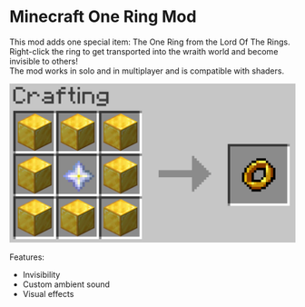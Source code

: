 # Minecraft One Ring Mod
This mod adds one special item: The One Ring from the Lord Of The Rings. <br>
Right-click the ring to get transported into the wraith world and become invisible to others! <br>
The mod works in solo and in multiplayer and is compatible with shaders.

![crafting.png](screenshots/crafting.png)

Features:
- Invisibility
- Custom ambient sound
- Visual effects
